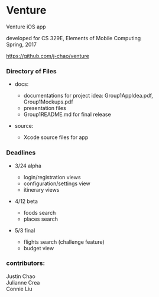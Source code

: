 # Venture
Venture iOS app

developed for CS 329E, Elements of Mobile Computing  
Spring, 2017  

https://github.com/j-chao/venture


### Directory of Files
  * docs:   
    - documentations for project idea: Group1AppIdea.pdf, Group1Mockups.pdf  
    - presentation files 
    - Group1README.md for final release

  * source: 
    - Xcode source files for app     


### Deadlines
  * 3/24 alpha
    - login/registration views
    - configuration/settings view
    - itinerary views

  * 4/12 beta
    - foods search
    - places search

  * 5/3 final
    - flights search (challenge feature)
    - budget view


### contributors:
Justin Chao  
Julianne Crea  
Connie Liu  
